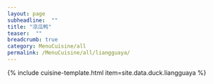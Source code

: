 ```yaml
---
layout: page
subheadline:  ""
title: "凉瓜鸭" 
teaser:  "" 
breadcrumb: true
category: MenuCuisine/all
permalink: /MenuCuisine/all/liangguaya/
---
```


{% include cuisine-template.html item=site.data.duck.liangguaya %}
